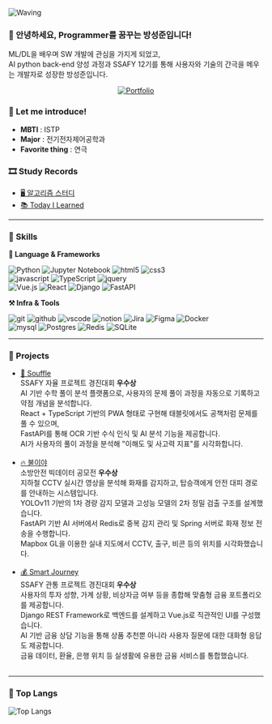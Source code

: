 ![Waving](https://capsule-render.vercel.app/api?type=waving&height=300&text=Sungjoon's%20Github!&fontAlign=50&fontAlignY=40&color=gradient)

### 🙇 안녕하세요, Programmer를 꿈꾸는 방성준입니다!
ML/DL을 배우며 SW 개발에 관심을 가지게 되었고, <br>AI python back-end 양성 과정과 SSAFY 12기를 통해 사용자와 기술의 간극을 메우는 개발자로 성장한 방성준입니다.

<div align="center">
  <a href="https://www.notion.so/1fe9d64b55f28023bda0eda5b70506d9?source=copy_link">
    <img src="https://img.shields.io/badge/🌐%20View%20My%20Portfolio-000000?style=for-the-badge&logo=notion&logoColor=white" alt="Portfolio"/>
  </a>
</div>

### 🏃 Let me introduce!
- **MBTI** : ISTP <br>
- **Major** : 전기전자제어공학과 <br>
- **Favorite thing** : 연극 <br>

### 🎞 Study Records
- [🖥 알고리즘 스터디](https://github.com/BangSungjoon/Algorithm_Study)
- [📚 Today I Learned](https://github.com/BangSungjoon/TIL)

---

### 💪 Skills
**🧑 Language & Frameworks**

![Python](https://img.shields.io/badge/python-3776AB.svg?&style=for-the-badge&logo=python&logoColor=white)
![Jupyter Notebook](https://img.shields.io/badge/jupyter%20notebook-F37626.svg?&style=for-the-badge&logo=jupyter&logoColor=white)
![html5](https://img.shields.io/badge/html5-E34F26.svg?&style=for-the-badge&logo=html5&logoColor=white)
![css3](https://img.shields.io/badge/css3-1572B6.svg?&style=for-the-badge&logo=css3&logoColor=white)<br>
![javascript](https://img.shields.io/badge/javascript-F7DF1E.svg?&style=for-the-badge&logo=javascript&logoColor=white)
![TypeScript](https://img.shields.io/badge/typescript-%23007ACC.svg?style=for-the-badge&logo=typescript&logoColor=white)
![jquery](https://img.shields.io/badge/jquery-0769AD.svg?&style=for-the-badge&logo=jquery&logoColor=white)<br>
![Vue.js](https://img.shields.io/badge/vuejs-%2335495e.svg?style=for-the-badge&logo=vuedotjs&logoColor=%234FC08D)
![React](https://img.shields.io/badge/react-%2320232a.svg?style=for-the-badge&logo=react&logoColor=%2361DAFB)
![Django](https://img.shields.io/badge/django-%23092E20.svg?style=for-the-badge&logo=django&logoColor=white)
![FastAPI](https://img.shields.io/badge/FastAPI-005571?style=for-the-badge&logo=fastapi)

**⚒️ Infra & Tools**

![git](https://img.shields.io/badge/git-F05032.svg?&style=for-the-badge&logo=git&logoColor=white)
![github](https://img.shields.io/badge/github-181717.svg?&style=for-the-badge&logo=github&logoColor=white)
![vscode](https://img.shields.io/badge/vscode-007ACC.svg?&style=for-the-badge&logo=visualstudiocode&logoColor=white)
![notion](https://img.shields.io/badge/notion-000000.svg?&style=for-the-badge&logo=notion&logoColor=white)
![Jira](https://img.shields.io/badge/jira-%230A0FFF.svg?style=for-the-badge&logo=jira&logoColor=white)
![Figma](https://img.shields.io/badge/figma-%23F24E1E.svg?style=for-the-badge&logo=figma&logoColor=white)
![Docker](https://img.shields.io/badge/docker-%230db7ed.svg?style=for-the-badge&logo=docker&logoColor=white)<br>
![mysql](https://img.shields.io/badge/mysql-4479A1.svg?&style=for-the-badge&logo=mysql&logoColor=white)
![Postgres](https://img.shields.io/badge/postgres-%23316192.svg?style=for-the-badge&logo=postgresql&logoColor=white)
![Redis](https://img.shields.io/badge/redis-%23DD0031.svg?style=for-the-badge&logo=redis&logoColor=white)
![SQLite](https://img.shields.io/badge/sqlite-%2307405e.svg?style=for-the-badge&logo=sqlite&logoColor=white)
<BR>

---
### 👯 Projects
- [🧠 Souffle](https://github.com/BangSungjoon/Souffle)<br>
SSAFY 자율 프로젝트 경진대회 **우수상**<br>
AI 기반 수학 풀이 분석 플랫폼으로, 사용자의 문제 풀이 과정을 자동으로 기록하고 약점 개념을 분석합니다.<br>
React + TypeScript 기반의 PWA 형태로 구현해 태블릿에서도 공책처럼 문제를 풀 수 있으며,<br>
FastAPI를 통해 OCR 기반 수식 인식 및 AI 분석 기능을 제공합니다.<br>
AI가 사용자의 풀이 과정을 분석해 "이해도 및 사고력 지표"를 시각화합니다.<br><br>
- [🔥 불이야](https://github.com/BangSungjoon/BulEya)<br>
소방안전 빅데이터 공모전 **우수상**<br>
지하철 CCTV 실시간 영상을 분석해 화재를 감지하고, 탑승객에게 안전 대피 경로를 안내하는 시스템입니다.<br>
YOLOv11 기반의 1차 경량 감지 모델과 고성능 모델의 2차 정밀 검출 구조를 설계했습니다.<br>
FastAPI 기반 AI 서버에서 Redis로 중복 감지 관리 및 Spring 서버로 화재 정보 전송을 수행합니다.<br>
Mapbox GL을 이용한 실내 지도에서 CCTV, 출구, 비콘 등의 위치를 시각화했습니다.<br><br>
- [💰 Smart Journey](https://github.com/BangSungjoon/final-pjt)<br>
SSAFY 관통 프로젝트 경진대회 **우수상**<br>
사용자의 투자 성향, 가계 상황, 비상자금 여부 등을 종합해 맞춤형 금융 포트폴리오를 제공합니다.<br>
Django REST Framework로 백엔드를 설계하고 Vue.js로 직관적인 UI를 구성했습니다.<br>
AI 기반 금융 상담 기능을 통해 상품 추천뿐 아니라 사용자 질문에 대한 대화형 응답도 제공합니다.<br>
금융 데이터, 환율, 은행 위치 등 실생활에 유용한 금융 서비스를 통합했습니다.<br><br>

---
### 📖 Top Langs
![Top Langs](https://github-readme-stats.vercel.app/api/top-langs/?username=BangSungjoon&layout=compact)